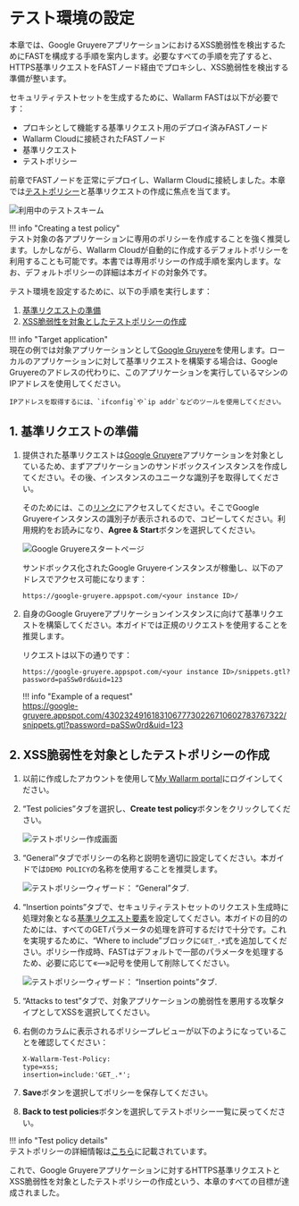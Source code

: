 [img-test-scheme]:                  ../../images/fast/qsg/en/test-preparation/12-qsg-fast-test-prep-scheme.png
[img-google-gruyere-startpage]:     ../../images/fast/qsg/common/test-preparation/13-qsg-fast-test-prep-gruyere.png
[img-policy-screen]:                ../../images/fast/qsg/common/test-preparation/14-qsg-fast-test-prep-policy-screen.png
[img-wizard-general]:               ../../images/fast/qsg/common/test-preparation/15-qsg-fast-test-prep-policy-wizard-general.png
[img-wizard-insertion-points]:      ../../images/fast/qsg/common/test-preparation/16-qsg-fast-test-prep-policy-wizard-ins-points.png

[link-previous-chapter]:            deployment.md
[link-https-google-gruyere]:        https://google-gruyere.appspot.com
[link-https-google-gruyere-start]:  https://google-gruyere.appspot.com/start
[link-wl-console]:                  https://us1.my.wallarm.com

[doc-policy-in-detail]:             ../operations/test-policy/overview.md

[gl-element]:                       ../terms-glossary.md#baseline-request-element
[gl-testpolicy]:                    ../terms-glossary.md#test-policy

[anchor1]:  #1-prepare-the-baseline-request                       
[anchor2]:  #2-create-a-test-policy-targeted-at-xss-vulnerabilities

# テスト環境の設定

本章では、Google GruyereアプリケーションにおけるXSS脆弱性を検出するためにFASTを構成する手順を案内します。必要なすべての手順を完了すると、HTTPS基準リクエストをFASTノード経由でプロキシし、XSS脆弱性を検出する準備が整います。

セキュリティテストセットを生成するために、Wallarm FASTは以下が必要です：
* プロキシとして機能する基準リクエスト用のデプロイ済みFASTノード
* Wallarm Cloudに接続されたFASTノード
* 基準リクエスト
* テストポリシー

前章でFASTノードを正常にデプロイし、Wallarm Cloudに接続しました。本章では[テストポリシー][gl-testpolicy]と基準リクエストの作成に焦点を当てます。

![利用中のテストスキーム][img-test-scheme]

!!! info "Creating a test policy"  
    テスト対象の各アプリケーションに専用のポリシーを作成することを強く推奨します。しかしながら、Wallarm Cloudが自動的に作成するデフォルトポリシーを利用することも可能です。本書では専用ポリシーの作成手順を案内します。なお、デフォルトポリシーの詳細は本ガイドの対象外です。

テスト環境を設定するために、以下の手順を実行します：

1.  [基準リクエストの準備][anchor1]
2.  [XSS脆弱性を対象としたテストポリシーの作成][anchor2]
    
!!! info "Target application"  
    現在の例では対象アプリケーションとして[Google Gruyere][link-https-google-gruyere]を使用します。ローカルのアプリケーションに対して基準リクエストを構築する場合は、Google Gruyereのアドレスの代わりに、このアプリケーションを実行しているマシンのIPアドレスを使用してください。  
    
    IPアドレスを取得するには、`ifconfig`や`ip addr`などのツールを使用してください。
        
##  1.  基準リクエストの準備

1.  提供された基準リクエストは[Google Gruyere][link-https-google-gruyere]アプリケーションを対象としているため、まずアプリケーションのサンドボックスインスタンスを作成してください。その後、インスタンスのユニークな識別子を取得してください。
    
    そのためには、この[リンク][link-https-google-gruyere-start]にアクセスしてください。そこでGoogle Gruyereインスタンスの識別子が表示されるので、コピーしてください。利用規約をお読みになり、**Agree & Start**ボタンを選択してください。
    
    ![Google Gruyereスタートページ][img-google-gruyere-startpage]

    サンドボックス化されたGoogle Gruyereインスタンスが稼働し、以下のアドレスでアクセス可能になります：
    
    `https://google-gruyere.appspot.com/<your instance ID>/`

2.  自身のGoogle Gruyereアプリケーションインスタンスに向けて基準リクエストを構築してください。本ガイドでは正規のリクエストを使用することを推奨します。

    リクエストは以下の通りです：
    
    ```
    https://google-gruyere.appspot.com/<your instance ID>/snippets.gtl?password=paSSw0rd&uid=123
    ```

    !!! info "Example of a request"  
        <https://google-gruyere.appspot.com/430232491618310677730226710602783767322/snippets.gtl?password=paSSw0rd&uid=123>
    
##  2.  XSS脆弱性を対象としたテストポリシーの作成

1.  以前に作成したアカウントを使用して[My Wallarm portal][link-wl-console]にログインしてください。

2.  “Test policies”タブを選択し、**Create test policy**ボタンをクリックしてください。

    ![テストポリシー作成画面][img-policy-screen]

3.  “General”タブでポリシーの名称と説明を適切に設定してください。本ガイドでは`DEMO POLICY`の名称を使用することを推奨します。

    ![テストポリシーウィザード： “General”タブ.][img-wizard-general]

4.  “Insertion points”タブで、セキュリティテストセットのリクエスト生成時に処理対象となる[基準リクエスト要素][gl-element]を設定してください。本ガイドの目的のためには、すべてのGETパラメータの処理を許可するだけで十分です。これを実現するために、“Where to include”ブロックに`GET_.*`式を追加してください。ポリシー作成時、FASTはデフォルトで一部のパラメータを処理するため、必要に応じて«—»記号を使用して削除してください。

    ![テストポリシーウィザード： “Insertion points”タブ.][img-wizard-insertion-points]

5.  “Attacks to test”タブで、対象アプリケーションの脆弱性を悪用する攻撃タイプとしてXSSを選択してください。

6.  右側のカラムに表示されるポリシープレビューが以下のようになっていることを確認してください：
    
    ```
    X-Wallarm-Test-Policy: 
    type=xss; 
    insertion=include:'GET_.*'; 
    ```

7.  **Save**ボタンを選択してポリシーを保存してください。

8.  **Back to test policies**ボタンを選択してテストポリシー一覧に戻ってください。
    
    
!!! info "Test policy details"  
    テストポリシーの詳細情報は[こちら][doc-policy-in-detail]に記載されています。

これで、Google Gruyereアプリケーションに対するHTTPS基準リクエストとXSS脆弱性を対象としたテストポリシーの作成という、本章のすべての目標が達成されました。